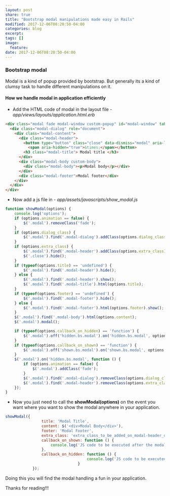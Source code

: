 ```yaml
---
layout: post
share: true
title: "Bootstrap modal manipulations made easy in Rails"
modified: 2017-12-06T08:20:50-04:00
categories: blog
excerpt:
tags: []
image:
  feature:
date: 2017-12-06T08:20:50-04:00
---
```


### Bootstrap modal
Modal is a kind of popup provided by bootstrap. But generally its a kind of clumsy task to handle different
manipulations on it. 

#### How we handle modal in application efficiently

* Add the HTML code of modal in the layout file - _app/views/layouts/application.html.erb_

```html
<div class="modal fade modal-window custom-popup" id="modal-window" tabindex="-1" role="dialog" aria-labelledby="myModalLabel">
  <div class="modal-dialog" role="document">
    <div class="modal-content">
      <div class="modal-header">
        <button type="button" class="close" data-dismiss="modal" aria-label="Close">
          <span aria-hidden="true">&times;</span></button>
        <h3 class="modal-title"> Modal title </h3>
      </div>
      <div class="modal-body custom-body">
        <div class="modal-body"><p>Modal body</p></div>
      </div>
      <div class="modal-footer">Modal footer</div>
    </div>
  </div>
</div>
```

* Now add a js file in - _app/assets/javascripts/show_modal.js_

```javascript
function showModal(options) {
    console.log('options');
    if (options.animation == false) {
        $('.modal').removeClass('fade');
    }
    if (options.dialog_class) {
        $('.modal').find('.modal-dialog').addClass(options.dialog_class);
    }
    if (options.extra_class) {
        $('.modal').find('.modal-header').addClass(options.extra_class);
        $('.close').hide();
    }
    if (typeof(options.title) == 'undefined') {
        $('.modal').find('.modal-header').hide();
    } else {
        $('.modal').find('.modal-header').show();
        $('.modal').find('.modal-title').html(options.title);
    }
    if (typeof(options.footer) == 'undefined') {
        $('.modal').find('.modal-footer').hide();
    } else {
        $('.modal').find('.modal-footer').html(options.footer).show();
    }
    $('.modal').find('.modal-body').html(options.content);
    $('.modal').modal();

    if (typeof(options.callback_on_hidden) == 'function') {
        $('.modal').off('hidden.bs.modal').on('hidden.bs.modal', options.callback_on_hidden);
    }
    if (typeof(options.callback_on_shown) == 'function') {
        $('.modal').off('shown.bs.modal').on('shown.bs.modal', options.callback_on_shown);
    }
    $('.modal').on('hidden.bs.modal', function () {
        if (options.animation == false) {
            $('.modal').addClass('fade');
        }
        $('.modal').find('.modal-dialog').removeClass(options.dialog_class);
        $('.modal').find('.modal-header').removeClass(options.extra_class);
    });
}
```


* Now you just need to call the **showModal(options)** on the event you want where you want to show the modal anywhere 
in your application.

```javascript
showModal({
                title: 'Modal Title',
                content: $('<div>Modal Body</div>'),
                footer: 'Modal Footer',
                extra_class: 'extra_class_to_be_added_on_modal-header_div',
                callback_on_shown: function () {
                    console.log('JS code to be executed after the modal is shown')
                },
                callback_on_hidden: function () {
                                    console.log('JS code to be executed after the modal is closed')
                                }
            });
```

Doing this you will find the modal handling a fun in your application.

Thanks for reading!!!
